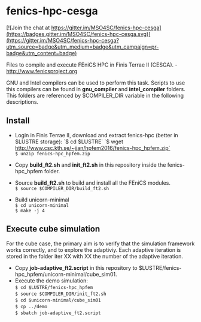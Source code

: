 fenics-hpc-cesga
===================

[![Join the chat at https://gitter.im/MSO4SC/fenics-hpc-cesga](https://badges.gitter.im/MSO4SC/fenics-hpc-cesga.svg)](https://gitter.im/MSO4SC/fenics-hpc-cesga?utm_source=badge&utm_medium=badge&utm_campaign=pr-badge&utm_content=badge)

Files to compile and execute FEniCS HPC in Finis Terrae II (CESGA). - http://www.fenicsproject.org

GNU and Intel compilers can be used to perform this task. Scripts to use this compilers can be found in **gnu_compiler** and **intel_compiler** folders. This folders are referenced by $COMPILER_DIR variable in the following descriptions.

Install
-------------
 - Login in Finis Terrae II, download and extract fenics-hpc (better in $LUSTRE storage):  
`$ cd $LUSTRE`  
`$ wget http://www.csc.kth.se/~jjan/hpfem2016/fenics-hpc_hpfem.zip`  
`$ unzip fenics-hpc_hpfem.zip`  
 
 - Copy **build_ft2.sh** and **init_ft2.sh** in this repository inside the fenics-hpc_hpfem folder.  
 - Source **build_ft2.sh** to build and install all the FEniCS modules.  
`$ source $COMPILER_DIR/build_ft2.sh`  

 - Build unicorn-minimal  
`$ cd unicorn-minimal`  
`$ make -j 4`  

Execute cube simulation
-------------
For the cube case, the primary aim is to verify that the simulation framework works correctly, and
to explore the adaptiviy. Each adaptive iteration is stored in the folder iter XX with XX the number
of the adaptive iteration.

- Copy **job-adaptive_ft2.script** in this repository to $LUSTRE/fenics-hpc_hpfem/unicorn-minimal/cube_sim01.  
- Execute the demo simulation:  
`$ cd $LUSTRE/fenics-hpc_hpfem`  
`$ source $COMPILER_DIR/init_ft2.sh`  
`$ cd $unicorn-minimal/cube_sim01`  
`$ cp ../demo`  
`$ sbatch job-adaptive_ft2.script`  
